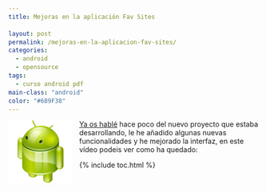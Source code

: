 ```yaml
---
title: Mejoras en la aplicación Fav Sites

layout: post
permalink: /mejoras-en-la-aplicacion-fav-sites/
categories:
  - android
  - opensource
tags:
  - curso android pdf
main-class: "android"
color: "#689F38"
---
```

<img border="0" src="/assets/img/2013/07/iconoAndroid.png" style="clear:left; float:left;margin-right:1em; margin-bottom:1em" width="128px" height="128px" />

[Ya os hablé][1] hace poco del nuevo proyecto que estaba desarrollando, le he añadido algunas nuevas funcionalidades y he mejorado la interfaz, en este vídeo podeis ver como ha quedado:

<p style="text-align:center">
</p>



 [1]: /estoy-trabajando-en-una-aplicacion

{% include toc.html %}
